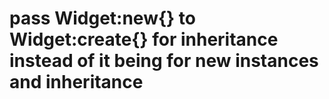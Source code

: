 # pass Widget:new{} to Widget:create{} for inheritance instead of it being for new instances and inheritance
